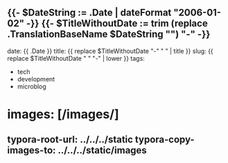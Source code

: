 {{- $DateString := .Date | dateFormat "2006-01-02" -}}
{{- $TitleWithoutDate := trim (replace .TranslationBaseName $DateString "") "-" -}}
---
date: {{ .Date }}
title: {{ replace $TitleWithoutDate "-" " " | title }}
slug: {{ replace $TitleWithoutDate " " "-" | lower }}
tags:
  - tech
  - development
  - microblog
# images: [/images/]
typora-root-url: ../../../static
typora-copy-images-to:  ../../../static/images
---
